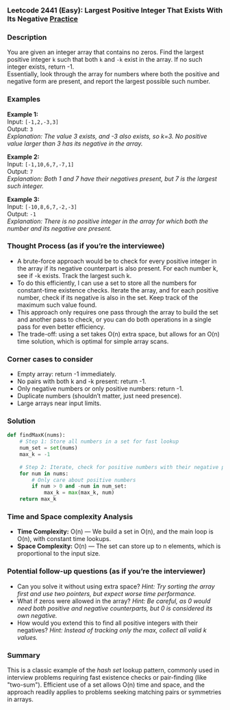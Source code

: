 ### Leetcode 2441 (Easy): Largest Positive Integer That Exists With Its Negative [Practice](https://leetcode.com/problems/largest-positive-integer-that-exists-with-its-negative)

### Description  
You are given an integer array that contains no zeros. Find the largest positive integer `k` such that both `k` and `-k` exist in the array. If no such integer exists, return -1.  
Essentially, look through the array for numbers where both the positive and negative form are present, and report the largest possible such number.

### Examples  

**Example 1:**  
Input: `[-1,2,-3,3]`  
Output: `3`  
*Explanation: The value 3 exists, and -3 also exists, so k=3. No positive value larger than 3 has its negative in the array.*

**Example 2:**  
Input: `[-1,10,6,7,-7,1]`  
Output: `7`  
*Explanation: Both 1 and 7 have their negatives present, but 7 is the largest such integer.*

**Example 3:**  
Input: `[-10,8,6,7,-2,-3]`  
Output: `-1`  
*Explanation: There is no positive integer in the array for which both the number and its negative are present.*

### Thought Process (as if you’re the interviewee)  
- A brute-force approach would be to check for every positive integer in the array if its negative counterpart is also present. For each number k, see if -k exists. Track the largest such k.
- To do this efficiently, I can use a set to store all the numbers for constant-time existence checks. Iterate the array, and for each positive number, check if its negative is also in the set. Keep track of the maximum such value found.
- This approach only requires one pass through the array to build the set and another pass to check, or you can do both operations in a single pass for even better efficiency.
- The trade-off: using a set takes O(n) extra space, but allows for an O(n) time solution, which is optimal for simple array scans.

### Corner cases to consider  
- Empty array: return -1 immediately.
- No pairs with both k and -k present: return -1.
- Only negative numbers or only positive numbers: return -1.
- Duplicate numbers (shouldn’t matter, just need presence).
- Large arrays near input limits.

### Solution

```python
def findMaxK(nums):
    # Step 1: Store all numbers in a set for fast lookup
    num_set = set(nums)
    max_k = -1
    
    # Step 2: Iterate, check for positive numbers with their negative present
    for num in nums:
        # Only care about positive numbers
        if num > 0 and -num in num_set:
            max_k = max(max_k, num)
    return max_k
```

### Time and Space complexity Analysis  

- **Time Complexity:** O(n) — We build a set in O(n), and the main loop is O(n), with constant time lookups.
- **Space Complexity:** O(n) — The set can store up to n elements, which is proportional to the input size.

### Potential follow-up questions (as if you’re the interviewer)  

- Can you solve it without using extra space?
  *Hint: Try sorting the array first and use two pointers, but expect worse time performance.*
- What if zeros were allowed in the array?
  *Hint: Be careful, as 0 would need both positive and negative counterparts, but 0 is considered its own negative.*
- How would you extend this to find all positive integers with their negatives?
  *Hint: Instead of tracking only the max, collect all valid k values.*

### Summary
This is a classic example of the *hash set* lookup pattern, commonly used in interview problems requiring fast existence checks or pair-finding (like "two-sum"). Efficient use of a set allows O(n) time and space, and the approach readily applies to problems seeking matching pairs or symmetries in arrays.